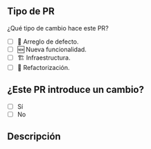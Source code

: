 ## Tipo de PR
¿Qué tipo de cambio hace este PR?
- [ ] 🐞 Arreglo de defecto.
- [ ] 🆕 Nueva funcionalidad.
- [ ] 🏗️ Infraestructura.
- [ ] 📐 Refactorización.

## ¿Este PR introduce un cambio?
- [ ] Sí
- [ ] No

## Descripción